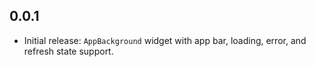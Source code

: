 ## 0.0.1

- Initial release: `AppBackground` widget with app bar, loading, error, and refresh state support.